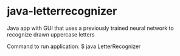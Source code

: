 # java-letterrecognizer
Java app with GUI that uses a previously trained neural network to recognize drawn uppercase letters

Command to run application: $ java LetterRecognizer
